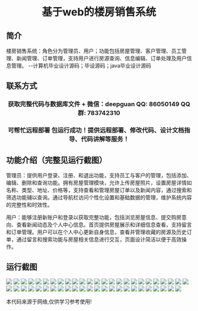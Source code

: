 <p><h1 align="center">基于web的楼房销售系统</h1></p>

## 简介
楼房销售系统：角色分为管理员、用户；功能包括房屋管理、客户管理、员工管理、新闻管理、订单管理，支持用户进行房源查询、信息编辑、订单处理及用户信息管理。    --计算机毕业设计源码；毕设源码；java毕业设计源码


## 联系方式
<p><h3 align="center">获取完整代码与数据库文件 + 微信：deepguan QQ: 86050149 QQ群: 783742310</h3></p>
<p><h3 align="center">可帮忙远程部署 包运行成功！提供远程部署、修改代码、设计文档指导、代码讲解等服务！</h3></p>

## 功能介绍（完整见运行截图）
管理员：提供用户登录、注册、和退出功能，支持员工与客户的管理，包括添加、编辑、删除和查询功能。拥有房屋管理模块，允许上传房屋照片，设置房屋详情如名称、类型、地址、价格等，支持查看和管理房屋订单以及新闻内容，通过搜索和筛选功能辅以查询。通过导航栏访问个性化设置和基础数据的管理，维护系统内容的完整性和时效性。

用户：能够注册新账户和登录以获取完整功能，包括浏览房屋信息、提交购房意向、查看新闻动态及个人中心信息。首页提供房屋展示和详细信息查看，支持留言和订单管理。用户可以在个人中心更新自身信息，查看并管理收藏的房源及历史订单，通过留言和搜索功能与房屋相关信息进行交互，页面设计简洁以便于高效操作。


## 运行截图
![](https://bs-1329754181.cos.ap-shanghai.myqcloud.com/ssm/webBuildingSalesSystem/img/001.jpg)
![](https://bs-1329754181.cos.ap-shanghai.myqcloud.com/ssm/webBuildingSalesSystem/img/002.jpg)
![](https://bs-1329754181.cos.ap-shanghai.myqcloud.com/ssm/webBuildingSalesSystem/img/003.jpg)
![](https://bs-1329754181.cos.ap-shanghai.myqcloud.com/ssm/webBuildingSalesSystem/img/004.jpg)
![](https://bs-1329754181.cos.ap-shanghai.myqcloud.com/ssm/webBuildingSalesSystem/img/005.jpg)
![](https://bs-1329754181.cos.ap-shanghai.myqcloud.com/ssm/webBuildingSalesSystem/img/006.jpg)
![](https://bs-1329754181.cos.ap-shanghai.myqcloud.com/ssm/webBuildingSalesSystem/img/007.jpg)
![](https://bs-1329754181.cos.ap-shanghai.myqcloud.com/ssm/webBuildingSalesSystem/img/008.jpg)
![](https://bs-1329754181.cos.ap-shanghai.myqcloud.com/ssm/webBuildingSalesSystem/img/009.jpg)
![](https://bs-1329754181.cos.ap-shanghai.myqcloud.com/ssm/webBuildingSalesSystem/img/010.jpg)
![](https://bs-1329754181.cos.ap-shanghai.myqcloud.com/ssm/webBuildingSalesSystem/img/011.jpg)
![](https://bs-1329754181.cos.ap-shanghai.myqcloud.com/ssm/webBuildingSalesSystem/img/012.jpg)
![](https://bs-1329754181.cos.ap-shanghai.myqcloud.com/ssm/webBuildingSalesSystem/img/013.jpg)
![](https://bs-1329754181.cos.ap-shanghai.myqcloud.com/ssm/webBuildingSalesSystem/img/014.jpg)
![](https://bs-1329754181.cos.ap-shanghai.myqcloud.com/ssm/webBuildingSalesSystem/img/015.jpg)
![](https://bs-1329754181.cos.ap-shanghai.myqcloud.com/ssm/webBuildingSalesSystem/img/016.jpg)
![](https://bs-1329754181.cos.ap-shanghai.myqcloud.com/ssm/webBuildingSalesSystem/img/017.jpg)
![](https://bs-1329754181.cos.ap-shanghai.myqcloud.com/ssm/webBuildingSalesSystem/img/018.jpg)
![](https://bs-1329754181.cos.ap-shanghai.myqcloud.com/ssm/webBuildingSalesSystem/img/019.jpg)
![](https://bs-1329754181.cos.ap-shanghai.myqcloud.com/ssm/webBuildingSalesSystem/img/020.jpg)
![](https://bs-1329754181.cos.ap-shanghai.myqcloud.com/ssm/webBuildingSalesSystem/img/021.jpg)
![](https://bs-1329754181.cos.ap-shanghai.myqcloud.com/ssm/webBuildingSalesSystem/img/022.jpg)
![](https://bs-1329754181.cos.ap-shanghai.myqcloud.com/ssm/webBuildingSalesSystem/img/023.jpg)
![](https://bs-1329754181.cos.ap-shanghai.myqcloud.com/ssm/webBuildingSalesSystem/img/024.jpg)
![](https://bs-1329754181.cos.ap-shanghai.myqcloud.com/ssm/webBuildingSalesSystem/img/025.jpg)
![](https://bs-1329754181.cos.ap-shanghai.myqcloud.com/ssm/webBuildingSalesSystem/img/026.jpg)
![](https://bs-1329754181.cos.ap-shanghai.myqcloud.com/ssm/webBuildingSalesSystem/img/027.jpg)
![](https://bs-1329754181.cos.ap-shanghai.myqcloud.com/ssm/webBuildingSalesSystem/img/028.jpg)
![](https://bs-1329754181.cos.ap-shanghai.myqcloud.com/ssm/webBuildingSalesSystem/img/029.jpg)
![](https://bs-1329754181.cos.ap-shanghai.myqcloud.com/ssm/webBuildingSalesSystem/img/030.jpg)
![](https://bs-1329754181.cos.ap-shanghai.myqcloud.com/ssm/webBuildingSalesSystem/img/031.jpg)
![](https://bs-1329754181.cos.ap-shanghai.myqcloud.com/ssm/webBuildingSalesSystem/img/032.jpg)
![](https://bs-1329754181.cos.ap-shanghai.myqcloud.com/ssm/webBuildingSalesSystem/img/033.jpg)
![](https://bs-1329754181.cos.ap-shanghai.myqcloud.com/ssm/webBuildingSalesSystem/img/034.jpg)
![](https://bs-1329754181.cos.ap-shanghai.myqcloud.com/ssm/webBuildingSalesSystem/img/035.jpg)
![](https://bs-1329754181.cos.ap-shanghai.myqcloud.com/ssm/webBuildingSalesSystem/img/036.jpg)
![](https://bs-1329754181.cos.ap-shanghai.myqcloud.com/ssm/webBuildingSalesSystem/img/037.jpg)
![](https://bs-1329754181.cos.ap-shanghai.myqcloud.com/ssm/webBuildingSalesSystem/img/038.jpg)
![](https://bs-1329754181.cos.ap-shanghai.myqcloud.com/ssm/webBuildingSalesSystem/img/039.jpg)
![](https://bs-1329754181.cos.ap-shanghai.myqcloud.com/ssm/webBuildingSalesSystem/img/040.jpg)
![](https://bs-1329754181.cos.ap-shanghai.myqcloud.com/ssm/webBuildingSalesSystem/img/041.jpg)
![](https://bs-1329754181.cos.ap-shanghai.myqcloud.com/ssm/webBuildingSalesSystem/img/042.jpg)
![](https://bs-1329754181.cos.ap-shanghai.myqcloud.com/ssm/webBuildingSalesSystem/img/043.jpg)
![](https://bs-1329754181.cos.ap-shanghai.myqcloud.com/ssm/webBuildingSalesSystem/img/044.jpg)
![](https://bs-1329754181.cos.ap-shanghai.myqcloud.com/ssm/webBuildingSalesSystem/img/045.jpg)
![](https://bs-1329754181.cos.ap-shanghai.myqcloud.com/ssm/webBuildingSalesSystem/img/046.jpg)
![](https://bs-1329754181.cos.ap-shanghai.myqcloud.com/ssm/webBuildingSalesSystem/img/047.jpg)
![](https://bs-1329754181.cos.ap-shanghai.myqcloud.com/ssm/webBuildingSalesSystem/img/048.jpg)
![](https://bs-1329754181.cos.ap-shanghai.myqcloud.com/ssm/webBuildingSalesSystem/img/049.jpg)

<p>本代码来源于网络,仅供学习参考使用!</p>
